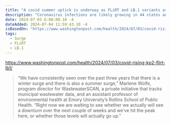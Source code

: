 ```yaml
---
title: "A covid summer uptick is underway as FLiRT and LB.1 variants ascend"
description: "Coronavirus infections are likely growing in 44 states and territories as of June 25, according to the Centers for Disease Control and Prevention."
date: 2024-07-03 6:00:00.10 -4
dateAdded: 2024-07-04 11:59:43.10 -4
isBasedOn: "https://www.washingtonpost.com/health/2024/07/03/covid-rising-kp2-flirt-lb1/"
tags:
  - Surge
  - FLiRT
  - LB.1
---
```


https://www.washingtonpost.com/health/2024/07/03/covid-rising-kp2-flirt-lb1/

> “We have consistently seen over the past three years that there is a winter surge and there is also a summer surge,” Marlene Wolfe, program director for WastewaterSCAN, a private initiative that tracks municipal wastewater data, and an assistant professor of environmental health at Emory University’s Rollins School of Public Health. “Right now we are waiting to see whether we actually will see a downturn over the next couple of weeks and we’ve hit the peak here, or whether those levels will actually go up.”
